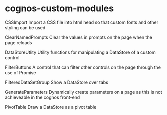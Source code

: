 # cognos-custom-modules

CSSImport
Import a CSS file into html head so that custom fonts and other styling can be used

ClearNamedPrompts
Clear the values in prompts on the page when the page reloads

DataStoreUtlity
Utility functions for manipulating a DataStore of a custom control

FilterButtons
A control that can filter other controls on the page through the use of Promise

FilteredDataSetGroup
Show a DataStore over tabs

GenerateParameters
Dynamically create parameters on a page as this is not achieveable in the cognos front-end

PivotTable
Draw a DataStore as a pivot table
